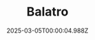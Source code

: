 ---
title: "Balatro"
id: 2379780
date: 2025-03-05T00:00:04.988Z
link: games/steam/recent/balatro
image: http://media.steampowered.com/steamcommunity/public/images/apps/2379780/b6018068070ab0e23561694c11f7950dd6f4c752.jpg
playtime_2weeks: 980
playtime_forever: 7443
playtime_windows_forever: 0
playtime_mac_forever: 192
playtime_linux_forever: 7250
playtime_deck_forever: 7250
---